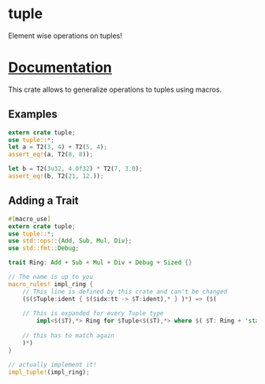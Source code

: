 # tuple
Element wise operations on tuples!

# [Documentation](https://docs.rs/tuple)

This crate allows to generalize operations to tuples using macros.

## Examples
```rust
extern crate tuple;
use tuple::*;
let a = T2(3, 4) + T2(5, 4);
assert_eq!(a, T2(8, 8));

let b = T2(3u32, 4.0f32) * T2(7, 3.0);
assert_eq!(b, T2(21, 12.));
```

## Adding a Trait

```rust
#[macro_use]
extern crate tuple;
use tuple::*;
use std::ops::{Add, Sub, Mul, Div};
use std::fmt::Debug;

trait Ring: Add + Sub + Mul + Div + Debug + Sized {}

// The name is up to you
macro_rules! impl_ring {
    // This line is defined by this crate and can't be changed
    ($($Tuple:ident { $($idx:tt -> $T:ident),* } )*) => ($(
    
    // This is expanded for every Tuple type
        impl<$($T),*> Ring for $Tuple<$($T),*> where $( $T: Ring + 'static ),* {}
    
    // this has to match again
    )*)
}

// actually implement it!
impl_tuple!(impl_ring);
```
